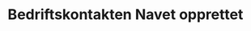 ---
title: Bedriftskontakten Navet opprettet
tags: navet
year: 2007
url: 
  foreningsside: ../association/navet
sources:
  - https://w2.brreg.no/enhet/sok/detalj.jsp?orgnr=990995303 IFI-NAVET - Enhetsregisteret
  - http://www.mn.uio.no/ifi/livet-rundt-studiene/organisasjoner/navet.html Bedriftskontakten Navet - Institutt for informatikk
view: none
---